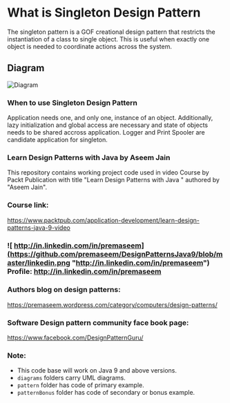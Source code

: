 # What is Singleton Design Pattern 
The singleton pattern is a GOF creational design pattern that restricts the instantiation of a class to single object. This is useful when exactly one object is needed to coordinate actions across the system.

## Diagram
![Diagram](https://github.com/premaseem/DesignPatternsJava9/blob/decorator-pattern/diagrams/Decorator%20Pattern%20class%20diagram.jpeg "Diagram")

### When to use Singleton Design Pattern 
Application needs one, and only one, instance of an object. Additionally, lazy initialization and global access are necessary and state of objects needs to be shared accross application. Logger and Print Spooler are candidate application for singleton. 

### Learn Design Patterns with Java by Aseem Jain
This repository contains working project code used in video Course by Packt Publication with title "Learn Design Patterns with Java " authored by "Aseem Jain".

### Course link: 
https://www.packtpub.com/application-development/learn-design-patterns-java-9-video

### ![ http://in.linkedin.com/in/premaseem](https://github.com/premaseem/DesignPatternsJava9/blob/master/linkedin.png "http://in.linkedin.com/in/premaseem") Profile:  http://in.linkedin.com/in/premaseem

### Authors blog on design patterns:
https://premaseem.wordpress.com/category/computers/design-patterns/

### Software Design pattern community face book page:
https://www.facebook.com/DesignPatternGuru/

### Note: 
* This code base will work on Java 9 and above versions. 
* `diagrams` folders carry UML diagrams.
* `pattern` folder has code of primary example. 
* `patternBonus` folder has code of secondary or bonus example.
